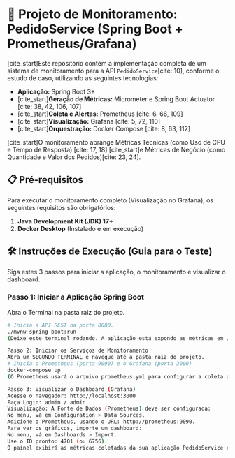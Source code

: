 # 🚀 Projeto de Monitoramento: PedidoService (Spring Boot + Prometheus/Grafana)

[cite_start]Este repositório contém a implementação completa de um sistema de monitoramento para a API `PedidoService`[cite: 10], conforme o estudo de caso, utilizando as seguintes tecnologias:
* **Aplicação:** Spring Boot 3+
* [cite_start]**Geração de Métricas:** Micrometer e Spring Boot Actuator [cite: 38, 42, 106, 107]
* [cite_start]**Coleta e Alertas:** Prometheus [cite: 6, 66, 109]
* [cite_start]**Visualização:** Grafana [cite: 5, 72, 110]
* [cite_start]**Orquestração:** Docker Compose [cite: 8, 63, 112]

[cite_start]O monitoramento abrange Métricas Técnicas (como Uso de CPU e Tempo de Resposta) [cite: 17, 18] [cite_start]e Métricas de Negócio (como Quantidade e Valor dos Pedidos)[cite: 23, 24].

## 📋 Pré-requisitos
Para executar o monitoramento completo (Visualização no Grafana), os seguintes requisitos são obrigatórios:
1.  **Java Development Kit (JDK) 17+**
2.  **Docker Desktop** (Instalado e em execução)

## 🛠️ Instruções de Execução (Guia para o Teste)

Siga estes 3 passos para iniciar a aplicação, o monitoramento e visualizar o dashboard.

### Passo 1: Iniciar a Aplicação Spring Boot
Abra o Terminal na pasta raiz do projeto.
```bash
# Inicia a API REST na porta 8080.
./mvnw spring-boot:run
(Deixe este terminal rodando. A aplicação está expondo as métricas em /actuator/prometheus )

Passo 2: Iniciar os Serviços de Monitoramento
Abra um SEGUNDO TERMINAL e navegue até a pasta raiz do projeto.
# Inicia o Prometheus (porta 9090) e o Grafana (porta 3000)
docker-compose up
(O Prometheus usará o arquivo prometheus.yml para configurar a coleta a cada 5 segundos e coletará os dados da aplicação no endereço host.docker.internal:8080 )

Passo 3: Visualizar o Dashboard (Grafana)
Acesse o navegador: http://localhost:3000 
Faça Login: admin / admin 
Visualização: A Fonte de Dados (Prometheus) deve ser configurada:
No menu, vá em Configuration > Data Sources.
Adicione o Prometheus, usando o URL: http://prometheus:9090.
Para ver os gráficos, importe um dashboard:
No menu, vá em Dashboards > Import.
Use o ID pronto: 4701 (ou 6756).
O painel exibirá as métricas coletadas da sua aplicação PedidoService em tempo real.
